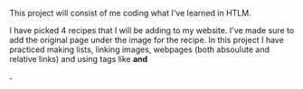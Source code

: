 This project will consist of me coding what I've learned in HTLM.

I have picked 4 recipes that I will be adding to my website. I've made sure to add the original page under the image for the recipe. 
In this project I have practiced making lists, linking images, webpages (both absoulute and relative links) and using tags like <strong> and <p>. 
